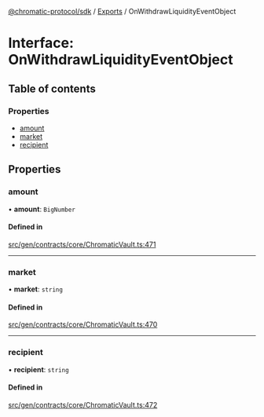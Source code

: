 [@chromatic-protocol/sdk](../README.md) / [Exports](../modules.md) / OnWithdrawLiquidityEventObject

# Interface: OnWithdrawLiquidityEventObject

## Table of contents

### Properties

- [amount](OnWithdrawLiquidityEventObject.md#amount)
- [market](OnWithdrawLiquidityEventObject.md#market)
- [recipient](OnWithdrawLiquidityEventObject.md#recipient)

## Properties

### amount

• **amount**: `BigNumber`

#### Defined in

[src/gen/contracts/core/ChromaticVault.ts:471](https://github.com/chromatic-protocol/sdk/blob/10aa618/src/gen/contracts/core/ChromaticVault.ts#L471)

___

### market

• **market**: `string`

#### Defined in

[src/gen/contracts/core/ChromaticVault.ts:470](https://github.com/chromatic-protocol/sdk/blob/10aa618/src/gen/contracts/core/ChromaticVault.ts#L470)

___

### recipient

• **recipient**: `string`

#### Defined in

[src/gen/contracts/core/ChromaticVault.ts:472](https://github.com/chromatic-protocol/sdk/blob/10aa618/src/gen/contracts/core/ChromaticVault.ts#L472)
